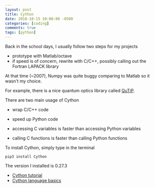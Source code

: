 ```yaml
---
layout: post
title: Cython
date: 2018-10-15 10:00:00 -0500
categories: [coding]
comments: true
tags: [python]
---
```


Back in the school days, I usually follow two steps for my projects

* prototype with Matlab/octave
* if speed is of concern, rewrite with C/C++, possibly calling out the Fortran LAPACK library

At that time (~2007), Numpy was quite buggy comparing to Matlab so it wasn't my choice.

For example, there is a nice quantum optics library called [QuTiP](http://qutip.org).

There are two main usage of Cython

* wrap C/C++ code
* speed up Python code

* accessing C variables is faster than accessing Python variables
* calling C functions is faster than calling Python functions



To install Cython, simply type in the terminal
```
pip3 install Cython
```

The version I installed is 0.27.3


* [Cython tutorial](http://docs.cython.org/en/latest/src/tutorial/cython_tutorial.html)
* [Cython language basics](http://docs.cython.org/en/latest/src/userguide/language_basics.html)
